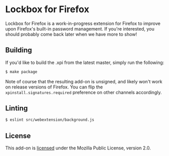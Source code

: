 # Lockbox for Firefox

Lockbox for Firefox is a work-in-progress extension for Firefox to improve upon
Firefox's built-in password management. If you're interested, you should
probably come back later when we have more to show!

## Building

If you'd like to build the .xpi from the latest master, simply run the
following:

```sh
$ make package
```

Note of course that the resulting add-on is unsigned, and likely won't work on
release versions of Firefox. You can flip the `xpinstall.signatures.required`
preference on other channels accordingly.

## Linting

```sh
$ eslint src/webextension/background.js
```

## License

This add-on is [licensed][license-link] under the Mozilla Public License,
version 2.0.

[license-link]: /LICENSE
